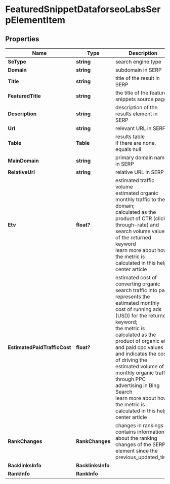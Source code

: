 # FeaturedSnippetDataforseoLabsSerpElementItem


## Properties

| Name | Type | Description | Notes |
|------------ | ------------- | ------------- | -------------|
**SeType** | **string** | search engine type |[optional]|
**Domain** | **string** | subdomain in SERP |[optional]|
**Title** | **string** | title of the result in SERP |[optional]|
**FeaturedTitle** | **string** | the title of the featured snippets source page |[optional]|
**Description** | **string** | description of the results element in SERP |[optional]|
**Url** | **string** | relevant URL in SERP |[optional]|
**Table** | **Table** | results table<br>if there are none, equals null |[optional]|
**MainDomain** | **string** | primary domain name in SERP |[optional]|
**RelativeUrl** | **string** | relative URL in SERP |[optional]|
**Etv** | **float?** | estimated traffic volume<br>estimated organic monthly traffic to the domain;<br>calculated as the product of CTR (click-through-rate) and search volume values of the returned keyword<br>learn more about how the metric is calculated in this help center article |[optional]|
**EstimatedPaidTrafficCost** | **float?** | estimated cost of converting organic search traffic into paid<br>represents the estimated monthly cost of running ads (USD) for the returned keyword;<br>the metric is calculated as the product of organic etv and paid cpc values and indicates the cost of driving the estimated volume of monthly organic traffic through PPC advertising in Bing Search<br>learn more about how the metric is calculated in this help center article |[optional]|
**RankChanges** | **RankChanges** | changes in rankings<br>contains information about the ranking changes of the SERP element since the previous_updated_time |[optional]|
**BacklinksInfo** | **BacklinksInfo** |  |[optional]|
**RankInfo** | **RankInfo** |  |[optional]|